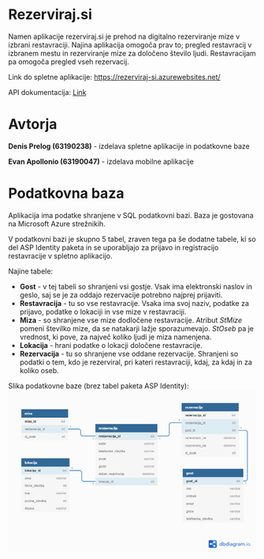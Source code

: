 # Rezerviraj.si
 
Namen aplikacije rezerviraj.si je prehod na digitalno rezerviranje mize v izbrani restavraciji. Najina aplikacija omogoča prav to; pregled restavracij v izbranem mestu in rezerviranje mize za določeno število ljudi. Restavracijam pa omogoča pregled vseh rezervacij. 

Link do spletne aplikacije: https://rezerviraj-si.azurewebsites.net/

API dokumentacija: [Link](https://rezerviraj-si.azurewebsites.net/swagger/index.html)

# Avtorja
**Denis Prelog (63190238)** - izdelava spletne aplikacije in podatkovne baze

**Evan Apollonio (63190047)** - izdelava mobilne aplikacije

# Podatkovna baza

Aplikacija ima podatke shranjene v SQL podatkovni bazi. Baza je gostovana na Microsoft Azure strežnikih.

V podatkovni bazi je skupno 5 tabel, zraven tega pa še dodatne tabele, ki so del ASP Identity paketa in se uporabljajo za prijavo in registracijo restavracije v spletno aplikacijo.

Najine tabele: 
- **Gost** - v tej tabeli so shranjeni vsi gostje. Vsak ima elektronski naslov in geslo, saj se je za oddajo rezervacije potrebno najprej prijaviti.
- **Restavracija** -  tu so vse restavracije. Vsaka ima svoj naziv, podatke za prijavo, podatke o lokaciji in vse mize v restavraciji. 
- **Miza** - so shranjene vse mize dodločene restavracije. Atribut *StMize* pomeni številko mize, da se natakarji lažje sporazumevajo. *StOseb* pa je vrednost, ki pove, za največ koliko ljudi je miza namenjena. 
- **Lokacija** - hrani podatke o lokacji določene restavracije. 
- **Rezervacija** - tu so shranjene vse oddane rezervacije. Shranjeni so podatki o tem, kdo je rezerviral, pri kateri restavraciji, kdaj, za kdaj in za koliko oseb.

Slika podatkovne baze (brez tabel paketa ASP Identity): 
![Baza](img/baza.png)
